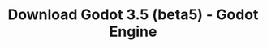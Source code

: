 ---
# Generated by /tools/generators/src/download_archive_generator !!! do not edit by hand !!!
title: 'Download Godot 3.5 (beta5) - Godot Engine'
type: 'download/archive'
name: '3.5'
flavor: 'beta5'
release_date: '2022-05-03T03:00:00-00:00'
release_notes: 'article/dev-snapshot-godot-3-5-beta-5/'
primaryPlatforms:
  - 'android.apk'
  - 'macos.universal'
  - 'windows.64'
  - 'linux_server.headless.64'
  - 'web'
  - 'templates'
links:
  android.apk:
    name: 'android.apk'
    title: 'Android'
    caption: 'APK Universal (ARM64 + ARMv7 + x86_64 + x86)'
    tags:
      - 'APK download'
      - 'ARM64/v7'
      - 'x86 (64 & 32 bit)'
    hosts:
      github_builds:
        regular: 'https://github.com/godotengine/godot-builds/releases/download/3.5-beta5/Godot_v3.5-beta5_android_editor.apk'
        mono: '#'
      github:
        regular: 'https://github.com/godotengine/godot/releases/download/3.5-beta5/Godot_v3.5-beta5_android_editor.apk'
        mono: '#'
  macos.universal:
    name: 'macos.universal'
    title: 'macOS'
    caption: 'Universal (x86_64 + Silício da Apple)'
    tags:
      - 'Intel/Apple Silicon'
      - '64 bit'
    hosts:
      github_builds:
        regular: 'https://github.com/godotengine/godot-builds/releases/download/3.5-beta5/Godot_v3.5-beta5_osx.universal.zip'
        mono: 'https://github.com/godotengine/godot-builds/releases/download/3.5-beta5/Godot_v3.5-beta5_mono_osx.universal.zip'
      github:
        regular: 'https://github.com/godotengine/godot/releases/download/3.5-beta5/Godot_v3.5-beta5_osx.universal.zip'
        mono: 'https://github.com/godotengine/godot/releases/download/3.5-beta5/Godot_v3.5-beta5_mono_osx.universal.zip'
  windows.64:
    name: 'windows.64'
    title: 'Windows'
    caption: 'Padrão (x86_64)'
    tags:
      - '64 bit'
    hosts:
      github_builds:
        regular: 'https://github.com/godotengine/godot-builds/releases/download/3.5-beta5/Godot_v3.5-beta5_win64.exe.zip'
        mono: 'https://github.com/godotengine/godot-builds/releases/download/3.5-beta5/Godot_v3.5-beta5_mono_win64.zip'
      github:
        regular: 'https://github.com/godotengine/godot/releases/download/3.5-beta5/Godot_v3.5-beta5_win64.exe.zip'
        mono: 'https://github.com/godotengine/godot/releases/download/3.5-beta5/Godot_v3.5-beta5_mono_win64.zip'
  linux_server.headless.64:
    name: 'linux_server.headless.64'
    title: 'Linux Server'
    caption: 'Headless (x86_64)'
    tags:
      - '64 bit'
      - 'Headless'
    hosts:
      github_builds:
        regular: 'https://github.com/godotengine/godot-builds/releases/download/3.5-beta5/Godot_v3.5-beta5_linux_headless.64.zip'
        mono: 'https://github.com/godotengine/godot-builds/releases/download/3.5-beta5/Godot_v3.5-beta5_mono_linux_headless_64.zip'
      github:
        regular: 'https://github.com/godotengine/godot/releases/download/3.5-beta5/Godot_v3.5-beta5_linux_headless.64.zip'
        mono: 'https://github.com/godotengine/godot/releases/download/3.5-beta5/Godot_v3.5-beta5_mono_linux_headless_64.zip'
  web:
    name: 'web'
    title: 'Editor Web'
    caption: ''
    tags:
      - 'Self-hosted'
      - 'Cross-platform'
    hosts:
      github_builds:
        regular: 'https://github.com/godotengine/godot-builds/releases/download/3.5-beta5/Godot_v3.5-beta5_web_editor.zip'
        mono: '#'
      github:
        regular: 'https://github.com/godotengine/godot/releases/download/3.5-beta5/Godot_v3.5-beta5_web_editor.zip'
        mono: '#'
  linux.64:
    name: 'linux.64'
    title: 'Linux'
    caption: 'Padrão (x86_64)'
    tags:
      - '64 bit'
    hosts:
      github_builds:
        regular: 'https://github.com/godotengine/godot-builds/releases/download/3.5-beta5/Godot_v3.5-beta5_x11.64.zip'
        mono: 'https://github.com/godotengine/godot-builds/releases/download/3.5-beta5/Godot_v3.5-beta5_mono_x11_64.zip'
      github:
        regular: 'https://github.com/godotengine/godot/releases/download/3.5-beta5/Godot_v3.5-beta5_x11.64.zip'
        mono: 'https://github.com/godotengine/godot/releases/download/3.5-beta5/Godot_v3.5-beta5_mono_x11_64.zip'
  linux.32:
    name: 'linux.32'
    title: 'Linux'
    caption: 'Padrão (x86)'
    tags:
      - '32 bit'
    hosts:
      github_builds:
        regular: 'https://github.com/godotengine/godot-builds/releases/download/3.5-beta5/Godot_v3.5-beta5_x11.32.zip'
        mono: 'https://github.com/godotengine/godot-builds/releases/download/3.5-beta5/Godot_v3.5-beta5_mono_x11_32.zip'
      github:
        regular: 'https://github.com/godotengine/godot/releases/download/3.5-beta5/Godot_v3.5-beta5_x11.32.zip'
        mono: 'https://github.com/godotengine/godot/releases/download/3.5-beta5/Godot_v3.5-beta5_mono_x11_32.zip'
  windows.32:
    name: 'windows.32'
    title: 'Windows'
    caption: 'Padrão (x86)'
    tags:
      - '32 bit'
    hosts:
      github_builds:
        regular: 'https://github.com/godotengine/godot-builds/releases/download/3.5-beta5/Godot_v3.5-beta5_win32.exe.zip'
        mono: 'https://github.com/godotengine/godot-builds/releases/download/3.5-beta5/Godot_v3.5-beta5_mono_win32.zip'
      github:
        regular: 'https://github.com/godotengine/godot/releases/download/3.5-beta5/Godot_v3.5-beta5_win32.exe.zip'
        mono: 'https://github.com/godotengine/godot/releases/download/3.5-beta5/Godot_v3.5-beta5_mono_win32.zip'
  linux_server.64:
    name: 'linux_server.64'
    title: 'Servidor Linux'
    caption: 'Padrão (x86_64)'
    tags:
      - '64 bit'
    hosts:
      github_builds:
        regular: 'https://github.com/godotengine/godot-builds/releases/download/3.5-beta5/Godot_v3.5-beta5_linux_server.64.zip'
        mono: 'https://github.com/godotengine/godot-builds/releases/download/3.5-beta5/Godot_v3.5-beta5_mono_linux_server_64.zip'
      github:
        regular: 'https://github.com/godotengine/godot/releases/download/3.5-beta5/Godot_v3.5-beta5_linux_server.64.zip'
        mono: 'https://github.com/godotengine/godot/releases/download/3.5-beta5/Godot_v3.5-beta5_mono_linux_server_64.zip'
  aar_library:
    name: 'aar_library'
    title: 'Biblioteca de AAR'
    caption: ''
    tags:
      - 'Android plugins'
      - 'Java'
      - 'Kotlin'
    hosts:
      github_builds:
        regular: 'https://github.com/godotengine/godot-builds/releases/download/3.5-beta5/godot-lib.3.5.beta5.release.aar'
        mono: 'https://github.com/godotengine/godot-builds/releases/download/3.5-beta5/godot-lib.3.5.beta5.mono.release.aar'
      github:
        regular: 'https://github.com/godotengine/godot/releases/download/3.5-beta5/godot-lib.3.5.beta5.release.aar'
        mono: 'https://github.com/godotengine/godot/releases/download/3.5-beta5/godot-lib.3.5.beta5.mono.release.aar'
  templates:
    name: 'templates'
    title: 'Modelos de exportação'
    caption: ''
    tags:
      - 'Utilizado para exportar os seus jogos para todas as plataformas suportadas'
    hosts:
      github_builds:
        regular: 'https://github.com/godotengine/godot-builds/releases/download/3.5-beta5/Godot_v3.5-beta5_export_templates.tpz'
        mono: 'https://github.com/godotengine/godot-builds/releases/download/3.5-beta5/Godot_v3.5-beta5_mono_export_templates.tpz'
      github:
        regular: 'https://github.com/godotengine/godot/releases/download/3.5-beta5/Godot_v3.5-beta5_export_templates.tpz'
        mono: 'https://github.com/godotengine/godot/releases/download/3.5-beta5/Godot_v3.5-beta5_mono_export_templates.tpz'
---